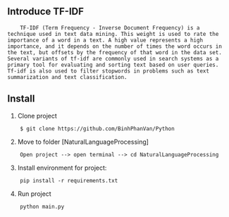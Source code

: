 ## Introduce TF-IDF
```
    TF-IDF (Term Frequency - Inverse Document Frequency) is a technique used in text data mining. This weight is used to rate the importance of a word in a text. A high value represents a high importance, and it depends on the number of times the word occurs in the text, but offsets by the frequency of that word in the data set. Several variants of tf-idf are commonly used in search systems as a primary tool for evaluating and sorting text based on user queries. Tf-idf is also used to filter stopwords in problems such as text summarization and text classification.
```
## Install
1. Clone project
```
    $ git clone https://github.com/BinhPhanVan/Python
```
2. Move to folder [NaturalLanguageProcessing]
```
    Open project --> open terminal --> cd NaturalLanguageProcessing
```
3. Install environment for project:
```
    pip install -r requirements.txt
```
4. Run project
```
    python main.py
```

